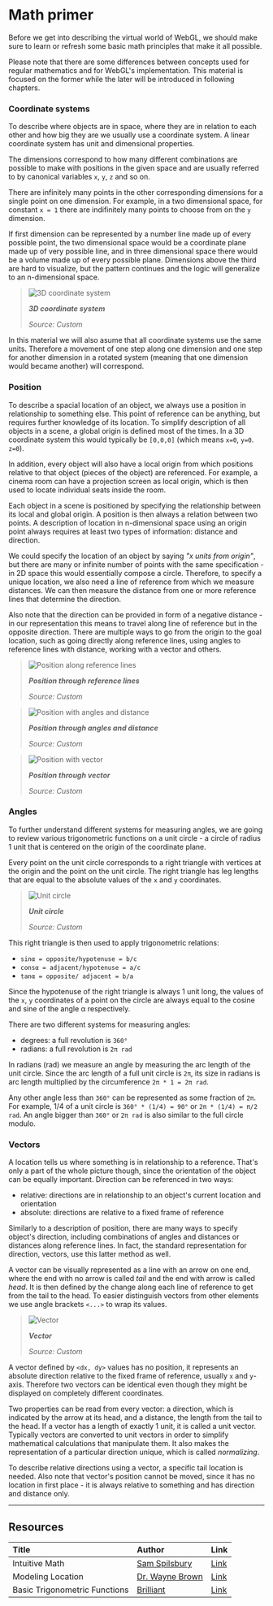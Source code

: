 # Math primer

Before we get into describing the virtual world of WebGL, we should make sure to learn or refresh some basic math principles that make it all possible. 

Please note that there are some differences between concepts used for regular mathematics and for WebGL's implementation. This material is focused on the former while the later will be introduced in following chapters.


### Coordinate systems

To describe where objects are in space, where they are in relation to each other and how big they are we usually use a coordinate system. A linear coordinate system has unit and dimensional properties. 

The dimensions correspond to how many different combinations are possible to make with positions in the given space and are usually referred to by canonical variables `x`, `y`, `z` and so on.

There are infinitely many points in the other corresponding dimensions for a single point on one dimension. For example, in a two dimensional space, for constant `x = 1` there are indifinitely many points to choose from on the `y` dimension.

If first dimension can be represented by a number line made up of every possible point, the two dimensional space would be a coordinate plane made up of very possible line, and in three dimensional space there would be a volume made up of every possible plane. Dimensions above the third are hard to visualize, but the pattern continues and the logic will generalize to an n-dimensional space.

> ![3D coordinate system](assets/coordinate-system.png)
>
> ***3D coordinate system***
>
> *Source: Custom*

In this material we will also asume that all coordinate systems use the same units. Therefore a movement of one step along one dimension and one step for another dimension in a rotated system (meaning that one dimension would became another) will correspond.

### Position

To describe a spacial location of an object, we always use a position in relationship to something else. This point of reference can be anything, but requires further knowledge of its location. To simplify description of all objects in a scene, a global origin is defined most of the times. In a 3D coordinate system this would typically be `[0,0,0]` (which means `x=0`, `y=0`. `z=0`).

In addition, every object will also have a local origin from which positions relative to that object (pieces of the object) are referenced. For example, a cinema room can have a projection screen as local origin, which is then used to locate individual seats inside the room.

Each object in a scene is positioned by specifying the relationship between its local and global origin. A position is then always a relation between two points. A description of location in n-dimensional space using an origin point always requires at least two types of information: distance and direction. 

We could specify the location of an object by saying *"x units from origin"*, but there are many or infinite number of points with the same specification - in 2D space this would essentially compose a circle. Therefore, to specify a unique location, we also need a line of reference from which we measure distances. We can then measure the distance from one or more reference lines that determine the direction. 

Also note that the direction can be provided in form of a negative distance - in our representation this means to travel along line of reference but in the opposite direction. There are multiple ways to go from the origin to the goal location, such as going directly along reference lines, using angles to reference lines with distance, working with a vector and others.

> ![Position along reference lines](assets/position-lines.png)
>
> ***Position through reference lines***
>
> *Source: Custom*

> ![Position with angles and distance](assets/position-angles.png)
>
> ***Position through angles and distance***
>
> *Source: Custom*

> ![Position with vector](assets/position-vector.png)
>
> ***Position through vector***
>
> *Source: Custom*

### Angles

To further understand different systems for measuring angles, we are going to review various trigonometric functions on a unit circle - a circle of radius 1 unit that is centered on the origin of the coordinate plane. 

Every point on the unit circle corresponds to a right triangle with vertices at the origin and the point on the unit circle. The right triangle has leg lengths that are equal to the absolute values of the `x` and `y` coordinates.

> ![Unit circle](assets/unit-circle.png)
>
> ***Unit circle***
>
> *Source: Custom*

This right triangle is then used to apply trigonometric relations:

  - `sinα = opposite/hypotenuse = b/c`
  - `consα = adjacent/hypotenuse = a/c`
  - `tanα = opposite/ adjacent = b/a`

Since the hypotenuse of the right triangle is always 1 unit long, the values of the `x`, `y` coordinates of a point on the circle are always equal to the cosine and sine of the angle α respectively.

There are two different systems for measuring angles:

  - degrees: a full revolution is `360°`
  - radians: a full revolution is `2π rad`

In radians (rad) we measure an angle by measuring the arc length of the unit circle. Since the arc length of a full unit circle is `2π`, its size in radians is arc length multiplied by the circumference `2π * 1 = 2π rad`. 

Any other angle less than `360°` can be represented as some fraction of `2π`. For example, 1/4 of a unit circle is `360° * (1/4) = 90°` or `2π * (1/4) = π/2 rad`. An angle bigger than `360°` or `2π rad` is also similar to the full circle modulo.

### Vectors

A location tells us where something is in relationship to a reference. That's only a part of the whole picture though, since the orientation of the object can be equally important. Direction can be referenced in two ways:

  - relative: directions are in relationship to an object's current location and orientation
  - absolute: directions are relative to a fixed frame of reference 

Similarly to a description of position, there are many ways to specify object's direction, including combinations of angles and distances or distances along reference lines. In fact, the standard representation for direction, vectors, use this latter method as well.

A vector can be visually represented as a line with an arrow on one end, where the end with no arrow is called *tail* and the end with arrow is called *head*. It is then defined by the change along each line of reference to get from the tail to the head. To easier distinguish vectors from other elements we use angle brackets `<...>` to wrap its values. 

> ![Vector](assets/vector.png)
>
> ***Vector***
>
> *Source: Custom*

A vector defined by `<dx, dy>` values has no position, it represents an absolute direction relative to the fixed frame of reference, usually `x` and `y`-axis. Therefore two vectors can be identical even though they might be displayed on completely different coordinates. 

Two properties can be read from every vector: a direction, which is indicated by the arrow at its head, and a distance, the length from the tail to the head. If a vector has a length of exactly 1 unit, it is called a unit vector. Typically vectors are converted to unit vectors in order to simplify mathematical calculations that manipulate them. It also makes the representation of a particular direction unique, which is called *normalizing*.

To describe relative directions using a vector, a specific tail location is needed. Also note that vector's position cannot be moved, since it has no location in first place - it is always relative to something and has direction and distance only. 

---

## Resources
| Title | Author | Link |
| :---   | :---  | :---  |
| Intuitive Math | [Sam Spilsbury][E001] | [Link][E001] |
| Modeling Location | [Dr. Wayne Brown][A006] | [Link][L006] |
| Basic Trigonometric Functions | [Brilliant][E004] | [Link][E003] |


<!-- Resource links -->
[L006]: http://learnwebgl.brown37.net/model_data/model_points.html (Modeling Location)
[A006]: https://http://learnwebgl.brown37.net/acknowledgements/author.html (Dr. Wayne Brown)

<!-- Extra links -->
[E001]: https://www.intuitive-math.club/ (Intuitive Math)
[E002]: https://github.com/smspillaz (Sam Spilsbury)
[E003]: https://brilliant.org/wiki/basic-trigonometric-functions/ (Basic Trigonometric Functions)
[E004]: https://brilliant.org (Brilliant)

